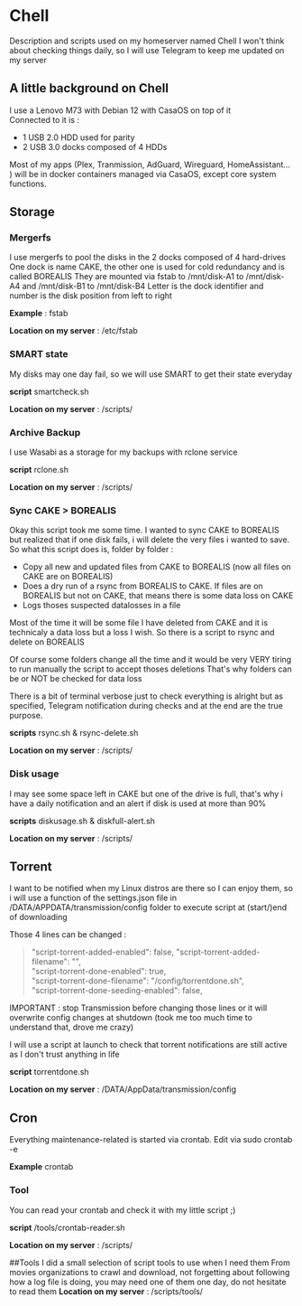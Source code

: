 # Chell
Description and scripts used on my homeserver named Chell
I won't think about checking things daily, so I will use Telegram to keep me updated on my server

## A little background on Chell
I use a Lenovo M73 with Debian 12 with CasaOS on top of it  
Connected to it is :
- 1 USB 2.0 HDD used for parity
- 2 USB 3.0 docks composed of 4 HDDs
  
Most of my apps (Plex, Tranmission, AdGuard, Wireguard, HomeAssistant... ) will be in docker containers managed via CasaOS, except core system functions.

## Storage
### Mergerfs
I use mergerfs to pool the disks in the 2 docks composed of 4 hard-drives
One dock is name CAKE, the other one is used for cold redundancy and is called BOREALIS
They are mounted via fstab to /mnt/disk-A1 to /mnt/disk-A4 and /mnt/disk-B1 to /mnt/disk-B4
Letter is the dock identifier and number is the disk position from left to right


**Example** : fstab

**Location on my server** : /etc/fstab

### SMART state
My disks may one day fail, so we will use SMART to get their state everyday


**script** smartcheck.sh

**Location on my server** : /scripts/

### Archive Backup
I use Wasabi as a storage for my backups with rclone service


**script** rclone.sh

**Location on my server** : /scripts/

### Sync CAKE > BOREALIS
Okay this script took me some time.
I wanted to sync CAKE to BOREALIS but realized that if one disk fails, i will delete the very files i wanted to save.
So what this script does is, folder by folder : 
- Copy all new and updated files from CAKE to BOREALIS (now all files on CAKE are on BOREALIS)
- Does a dry run of a rsync from BOREALIS to CAKE. If files are on BOREALIS but not on CAKE, that means there is some data loss on CAKE
- Logs thoses suspected datalosses in a file
  
Most of the time it will be some file I have deleted from CAKE and it is technicaly a data loss but a loss I wish.
So there is a script to rsync and delete on BOREALIS

Of course some folders change all the time and it would be very VERY tiring to run manually the script to accept thoses deletions
That's why folders can be or NOT be checked for data loss

There is a bit of terminal verbose just to check everything is alright but as specified, Telegram notification during checks and at the end are the true purpose.


**scripts** rsync.sh & rsync-delete.sh

**Location on my server** : /scripts/

### Disk usage
I may see some space left in CAKE but one of the drive is full, that's why i have a daily notification and an alert if disk is used at more than 90%


**scripts** diskusage.sh & diskfull-alert.sh

**Location on my server** : /scripts/

## Torrent
I want to be notified when my Linux distros are there so I can enjoy them, so i will use a function of the settings.json file in /DATA/APPDATA/transmission/config folder to execute script at (start/)end of downloading

Those 4 lines can be changed :

>"script-torrent-added-enabled": false,
>"script-torrent-added-filename": "",  
>"script-torrent-done-enabled": true,  
>"script-torrent-done-filename": "/config/torrentdone.sh",  
>"script-torrent-done-seeding-enabled": false,

IMPORTANT : stop Transmission before changing those lines or it will overwrite config changes at shutdown (took me too much time to understand that, drove me crazy)

I will use a script at launch to check that torrent notifications are still active as I don't trust anything in life


**script** torrentdone.sh

**Location on my server** : /DATA/AppData/transmission/config


## Cron
Everything maintenance-related is started via crontab. 
Edit via 
  sudo crontab -e
  
**Example** crontab

### Tool 
You can read your crontab and check it with my little script ;)

**script** /tools/crontab-reader.sh

**Location on my server** : /scripts/

##Tools
I did a small selection of script tools to use when I need them
From movies organizations to crawl and download, not forgetting about following how a log file is doing, you may need one of them one day, do not hesitate to read them
**Location on my server** : /scripts/tools/

